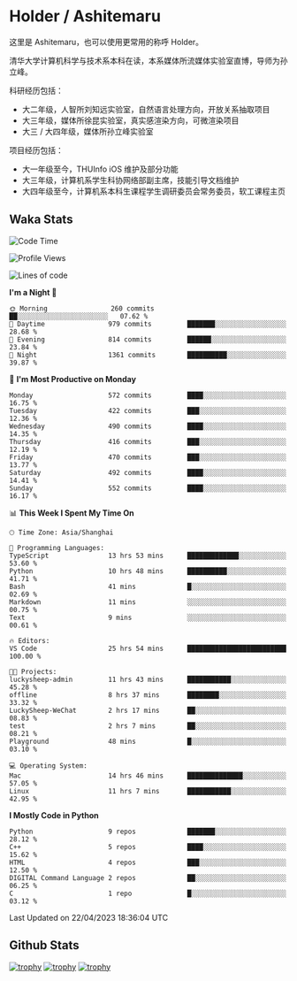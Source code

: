# Holder / Ashitemaru

这里是 Ashitemaru，也可以使用更常用的称呼 Holder。

清华大学计算机科学与技术系本科在读，本系媒体所流媒体实验室直博，导师为孙立峰。

科研经历包括：

- 大二年级，人智所刘知远实验室，自然语言处理方向，开放关系抽取项目
- 大三年级，媒体所徐昆实验室，真实感渲染方向，可微渲染项目
- 大三 / 大四年级，媒体所孙立峰实验室

项目经历包括：

- 大一年级至今，THUInfo iOS 维护及部分功能
- 大三年级，计算机系学生科协网络部副主席，技能引导文档维护
- 大四年级至今，计算机系本科生课程学生调研委员会常务委员，软工课程主页

## Waka Stats

<!--START_SECTION:waka-->
![Code Time](http://img.shields.io/badge/Code%20Time-771%20hrs%2054%20mins-blue)

![Profile Views](http://img.shields.io/badge/Profile%20Views-0-blue)

![Lines of code](https://img.shields.io/badge/From%20Hello%20World%20I%27ve%20Written-1.9%20million%20lines%20of%20code-blue)

**I'm a Night 🦉** 

```text
🌞 Morning                260 commits         ██░░░░░░░░░░░░░░░░░░░░░░░   07.62 % 
🌆 Daytime                979 commits         ███████░░░░░░░░░░░░░░░░░░   28.68 % 
🌃 Evening                814 commits         ██████░░░░░░░░░░░░░░░░░░░   23.84 % 
🌙 Night                  1361 commits        ██████████░░░░░░░░░░░░░░░   39.87 % 
```
📅 **I'm Most Productive on Monday** 

```text
Monday                   572 commits         ████░░░░░░░░░░░░░░░░░░░░░   16.75 % 
Tuesday                  422 commits         ███░░░░░░░░░░░░░░░░░░░░░░   12.36 % 
Wednesday                490 commits         ████░░░░░░░░░░░░░░░░░░░░░   14.35 % 
Thursday                 416 commits         ███░░░░░░░░░░░░░░░░░░░░░░   12.19 % 
Friday                   470 commits         ███░░░░░░░░░░░░░░░░░░░░░░   13.77 % 
Saturday                 492 commits         ████░░░░░░░░░░░░░░░░░░░░░   14.41 % 
Sunday                   552 commits         ████░░░░░░░░░░░░░░░░░░░░░   16.17 % 
```


📊 **This Week I Spent My Time On** 

```text
🕑︎ Time Zone: Asia/Shanghai

💬 Programming Languages: 
TypeScript               13 hrs 53 mins      █████████████░░░░░░░░░░░░   53.60 % 
Python                   10 hrs 48 mins      ██████████░░░░░░░░░░░░░░░   41.71 % 
Bash                     41 mins             █░░░░░░░░░░░░░░░░░░░░░░░░   02.69 % 
Markdown                 11 mins             ░░░░░░░░░░░░░░░░░░░░░░░░░   00.75 % 
Text                     9 mins              ░░░░░░░░░░░░░░░░░░░░░░░░░   00.61 % 

🔥 Editors: 
VS Code                  25 hrs 54 mins      █████████████████████████   100.00 % 

🐱‍💻 Projects: 
luckysheep-admin         11 hrs 43 mins      ███████████░░░░░░░░░░░░░░   45.28 % 
offline                  8 hrs 37 mins       ████████░░░░░░░░░░░░░░░░░   33.32 % 
LuckySheep-WeChat        2 hrs 17 mins       ██░░░░░░░░░░░░░░░░░░░░░░░   08.83 % 
test                     2 hrs 7 mins        ██░░░░░░░░░░░░░░░░░░░░░░░   08.21 % 
Playground               48 mins             █░░░░░░░░░░░░░░░░░░░░░░░░   03.10 % 

💻 Operating System: 
Mac                      14 hrs 46 mins      ██████████████░░░░░░░░░░░   57.05 % 
Linux                    11 hrs 7 mins       ███████████░░░░░░░░░░░░░░   42.95 % 
```

**I Mostly Code in Python** 

```text
Python                   9 repos             ███████░░░░░░░░░░░░░░░░░░   28.12 % 
C++                      5 repos             ████░░░░░░░░░░░░░░░░░░░░░   15.62 % 
HTML                     4 repos             ███░░░░░░░░░░░░░░░░░░░░░░   12.50 % 
DIGITAL Command Language 2 repos             ██░░░░░░░░░░░░░░░░░░░░░░░   06.25 % 
C                        1 repo              █░░░░░░░░░░░░░░░░░░░░░░░░   03.12 % 
```




 Last Updated on 22/04/2023 18:36:04 UTC
<!--END_SECTION:waka-->

## Github Stats

[![trophy](https://github-profile-trophy.vercel.app/?username=Ashitemaru&column=7)](https://github.com/Ashitemaru)
[![trophy](https://github-readme-stats.vercel.app/api?username=Ashitemaru&show_icons=true&include_all_commits=true)](https://github.com/Ashitemaru)
[![trophy](https://github-readme-stats.vercel.app/api/top-langs/?username=Ashitemaru&layout=compact)](https://github.com/Ashitemaru)

<!--
**Ashitemaru/Ashitemaru** is a ✨ _special_ ✨ repository because its `README.md` (this file) appears on your GitHub profile.

Here are some ideas to get you started:

- 🔭 I’m currently working on ...
- 🌱 I’m currently learning ...
- 👯 I’m looking to collaborate on ...
- 🤔 I’m looking for help with ...
- 💬 Ask me about ...
- 📫 How to reach me: ...
- 😄 Pronouns: ...
- ⚡ Fun fact: ...
-->
